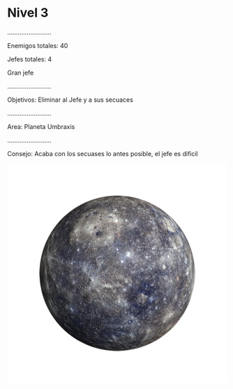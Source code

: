 <h1> Nivel 3 </h1>
.........................

Enemigos totales: 40

Jefes totales: 4

Gran jefe

.........................

Objetivos: Eliminar al Jefe y a sus secuaces 

.........................

Area: Planeta Umbraxis

.........................

Consejo: Acaba con los secuases lo antes posible, el jefe es dificil

<img src="./img/mercurio.png" alt="Planeta enemigo" />

<link rel="stylesheet" href="./styles.css">


<link href="https://fonts.googleapis.com/css2?family=Orbitron:wght@400;700&display=swap" rel="stylesheet">

